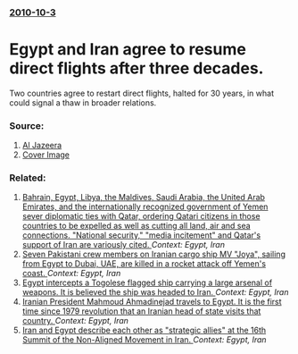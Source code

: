 ### [2010-10-3](/news/2010/10/3/index.md)

# Egypt and Iran agree to resume direct flights after three decades. 

Two countries agree to restart direct flights, halted for 30 years, in what could signal a thaw in broader relations.


### Source:

1. [Al Jazeera](http://english.aljazeera.net/news/middleeast/2010/10/2010103135232682310.html)
1. [Cover Image](http://www.aljazeera.com/mritems/Images/2010/10/3/201010314187231140_20.jpg)

### Related:

1. [Bahrain, Egypt, Libya, the Maldives, Saudi Arabia, the United Arab Emirates, and the internationally recognized government of Yemen sever diplomatic ties with Qatar, ordering Qatari citizens in those countries to be expelled as well as cutting all land, air and sea connections. "National security," "media incitement" and Qatar's support of Iran are variously cited. ](/news/2017/06/5/bahrain-egypt-libya-the-maldives-saudi-arabia-the-united-arab-emirates-and-the-internationally-recognized-government-of-yemen-sever-di.md) _Context: Egypt, Iran_
2. [Seven Pakistani crew members on Iranian cargo ship MV "Joya", sailing from Egypt to Dubai, UAE, are killed in a rocket attack off Yemen's coast. ](/news/2016/12/22/seven-pakistani-crew-members-on-iranian-cargo-ship-mv-joya-sailing-from-egypt-to-dubai-uae-are-killed-in-a-rocket-attack-off-yemen-s-co.md) _Context: Egypt, Iran_
3. [Egypt intercepts a Togolese flagged ship carrying a large arsenal of weapons. It is believed the ship was headed to Iran. ](/news/2013/04/4/egypt-intercepts-a-togolese-flagged-ship-carrying-a-large-arsenal-of-weapons-it-is-believed-the-ship-was-headed-to-iran.md) _Context: Egypt, Iran_
4. [Iranian President Mahmoud Ahmadinejad travels to Egypt. It is the first time since 1979 revolution that an Iranian head of state visits that country. ](/news/2013/02/5/iranian-president-mahmoud-ahmadinejad-travels-to-egypt-it-is-the-first-time-since-1979-revolution-that-an-iranian-head-of-state-visits-that.md) _Context: Egypt, Iran_
5. [Iran and Egypt describe each other as "strategic allies" at the 16th Summit of the Non-Aligned Movement in Iran. ](/news/2012/08/30/iran-and-egypt-describe-each-other-as-strategic-allies-at-the-16th-summit-of-the-non-aligned-movement-in-iran.md) _Context: Egypt, Iran_

